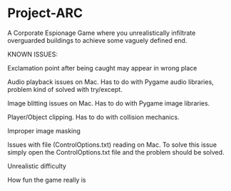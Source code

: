 # Project-ARC
A Corporate Espionage Game where you unrealistically infiltrate overguarded buildings to achieve some vaguely defined end.

KNOWN ISSUES:

Exclamation point after being caught may appear in wrong place

Audio playback issues on Mac. Has to do with Pygame audio libraries, problem kind of solved with try/except.

Image blitting issues on Mac. Has to do with Pygame image libraries.

Player/Object clipping. Has to do with collision mechanics.

Improper image masking

Issues with file (ControlOptions.txt) reading on Mac. To solve this issue simply open the ControlOptions.txt file and the problem should be solved.

Unrealistic difficulty

How fun the game really is

